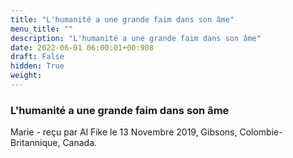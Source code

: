 ```yaml
---
title: "L'humanité a une grande faim dans son âme"
menu_title: ""
description: "L'humanité a une grande faim dans son âme"
date: 2022-06-01 06:00:01+00:908
draft: False
hidden: True
weight:
---
```

### L'humanité a une grande faim dans son âme

Marie - reçu par Al Fike le 13 Novembre 2019, Gibsons, Colombie-Britannique, Canada.



